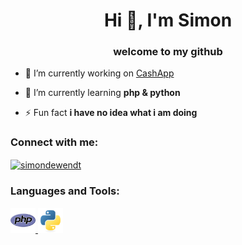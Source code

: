 <h1 align="center">Hi 👋, I'm Simon</h1>
<h3 align="center">welcome to my github</h3>

- 🔭 I’m currently working on [CashApp](https://github.com/smon99/CashApp)

- 🌱 I’m currently learning **php & python**

- ⚡ Fun fact **i have no idea what i am doing**

<h3 align="left">Connect with me:</h3>
<p align="left">
<a href="https://instagram.com/simondewendt" target="blank"><img align="center" src="https://raw.githubusercontent.com/rahuldkjain/github-profile-readme-generator/master/src/images/icons/Social/instagram.svg" alt="simondewendt" height="30" width="40" /></a>
</p>

<h3 align="left">Languages and Tools:</h3>
<p align="left"> <a href="https://www.php.net" target="_blank" rel="noreferrer"> <img src="https://raw.githubusercontent.com/devicons/devicon/master/icons/php/php-original.svg" alt="php" width="40" height="40"/> </a> <a href="https://www.python.org" target="_blank" rel="noreferrer"> <img src="https://raw.githubusercontent.com/devicons/devicon/master/icons/python/python-original.svg" alt="python" width="40" height="40"/> </a> </p>
